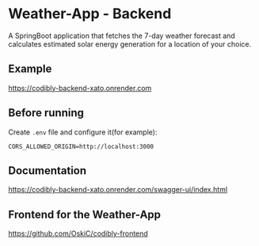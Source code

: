 # Weather-App - Backend
A SpringBoot application that fetches the 7-day 
weather forecast and calculates estimated solar 
energy generation for a location of your choice.

## Example
https://codibly-backend-xato.onrender.com

## Before running
Create `.env` file and configure it(for example):
```
CORS_ALLOWED_ORIGIN=http://localhost:3000
```

## Documentation
https://codibly-backend-xato.onrender.com/swagger-ui/index.html

## Frontend for the Weather-App
https://github.com/OskiC/codibly-frontend